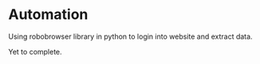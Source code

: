 # Automation

Using robobrowser library in python to login into website and extract data.

Yet to complete.

